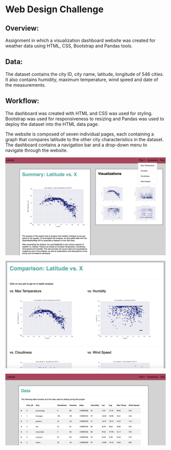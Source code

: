# Web Design Challenge

## Overview:
Assignment in which a visualization dashboard website was created for weather data using HTML, CSS, Bootstrap and Pandas tools.

## Data:
The dataset contains the city ID, city name, latitude, longitude of 546 cities. It also contains humidity, maximum temperature, wind speed and date of the measurements.

## Workflow:

The dashboard was created with HTML and CSS was used for styling. Bootstrap was used for responsiveness to resizing and Pandas was used to deploy the dataset into the HTML data page.

The website is composed of seven individual pages, each containing a graph that compares latitude to the other city characteristics in the dataset. The dashboard contains a navigation bar and a drop-down menu to navigate through the website. 

![Image description](images/WebMain.png)

![Image description](images/WebComparison.png)

![Image description](images/WebData.png)